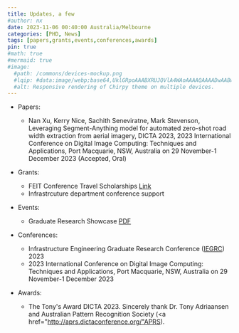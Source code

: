```yaml
---
title: Updates, a few
#author: nx
date: 2023-11-06 00:40:00 Australia/Melbourne
categories: [PHD, News]
tags: [papers,grants,events,conferences,awards]
pin: true
#math: true
#mermaid: true
#image:
  #path: /commons/devices-mockup.png
  #lqip: #data:image/webp;base64,UklGRpoAAABXRUJQVlA4WAoAAAAQAAAADwAABwAAQUxQSDIAAAARL0AmbZurmr57yyIiqE8oiG0bejIYEQTgqiDA9vqnsUSI6H+oAERp2HZ65qP/VIA#WAFZQOCBCAAAA8AEAnQEqEAAIAAVAfCWkAALp8sF8rgRgAP7o9FDvMCkMde9PK7euH5M1m6VWoDXf2FkP3BqV0ZYbO6NA/VFIAAAA
  #alt: Responsive rendering of Chirpy theme on multiple devices.
---
```


- Papers:
  + Nan Xu, Kerry Nice, Sachith Seneviratne, Mark Stevenson, Leveraging Segment-Anything model for automated zero-shot road width extraction from aerial imagery, DICTA 2023, 2023 International Conference on Digital Image Computing: Techniques and Applications, Port Macquarie, NSW, Australia on 29 November-1 December 2023 (Accepted, Oral)
    
- Grants:
  + FEIT Conference Travel Scholarships <a href="https://eng.unimelb.edu.au/students/research/study-resources/scholarships/scholarships/travel">Link</a>
  + Infrastrcuture department conference support
    
- Events:
  + Graduate Research Showcase <a href="https://acrobat.adobe.com/link/review?uri=urn:aaid:scds:US:04ee87c4-62c6-31b8-9fc8-d952e92484ae">PDF</a>

- Conferences:
  + Infrastructure Engineering Graduate Research Conference (<a href="https://blogs.unimelb.edu.au/gies/#tab400">IEGRC</a>) 2023
  + 2023 International Conference on Digital Image Computing: Techniques and Applications, Port Macquarie, NSW, Australia on 29 November-1 December 2023
 
- Awards:
  + The Tony's Award DICTA 2023. Sincerely thank Dr. Tony Adriaansen and Australian Pattern Recognition Society (<a href="http://aprs.dictaconference.org/"APRS</a>). 

